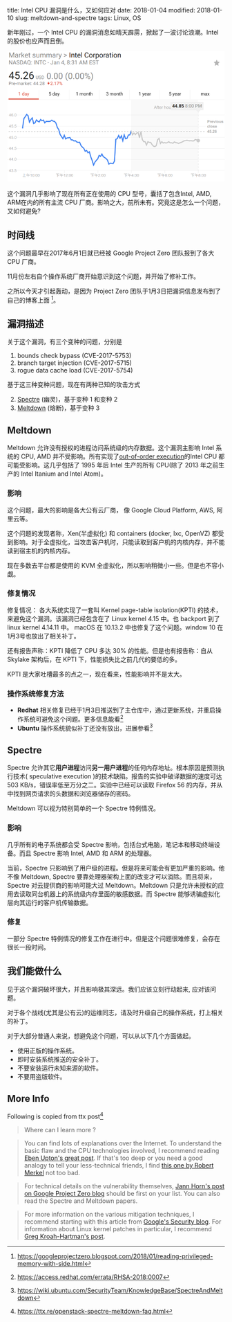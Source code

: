 title: Intel CPU 漏洞是什么，又如何应对
date: 2018-01-04
modified: 2018-01-10
slug: meltdown-and-spectre
tags: Linux, OS

新年刚过，一个 Intel CPU 的漏洞消息如晴天霹雳，掀起了一波讨论浪潮。Intel 的股价也应声而且倒。

![intel-stock](images/2018/intel-stock.png)

这个漏洞几乎影响了现在所有正在使用的 CPU 型号，囊括了包含Intel, AMD, ARM在内的所有主流 CPU 厂商。影响之大，前所未有。究竟这是怎么一个问题，又如何避免?

## 时间线

这个问题最早在2017年6月1日就已经被 Google Project Zero 团队报到了各大 CPU 厂商。

11月份左右自个操作系统厂商开始意识到这个问题，并开始了修补工作。

之所以今天才引起轰动，是因为 Project Zero 团队于1月3日把漏洞信息发布到了自己的博客上面 [^1]。

## 漏洞描述

关于这个漏洞，有三个变种的问题，分别是

1. bounds check bypass (CVE-2017-5753)
2. branch target injection (CVE-2017-5715)
3. rogue data cache load (CVE-2017-5754)

基于这三种变种问题，现在有两种已知的攻击方式

2. [Spectre](https://spectreattack.com/spectre.pdf) (幽灵)，基于变种 1 和变种 2
1. [Meltdown](https://meltdownattack.com/meltdown.pdf) (熔断)，基于变种 3


## Meltdown

Meltdown 允许没有授权的进程访问系统级的内存数据。这个漏洞主影响 Intel 系统的 CPU, AMD 并不受影响。所有实现了[out-of-order execution](https://en.wikipedia.org/wiki/Out-of-order_execution)的Intel CPU 都可能受影响。这几乎包括了 1995 年后 Intel 生产的所有 CPU(除了 2013 年之前生产的 Intel Itanium and Intel Atom)。

### 影响

这个问题，最大的影响是各大公有云厂商， 像 Google Cloud Platform, AWS, 阿里云等。

这个问题的发现者称，Xen(半虚拟化) 和 containers (docker, lxc, OpenVZ) 都受到影响。对于全虚拟化，当攻击客户机时，只能读取到客户机的内核内存，并不能读到宿主机的内核内存。

现在多数去平台都是使用的 KVM 全虚拟化，所以影响稍微小一些。但是也不容小觑。

### 修复情况

修复情况： 各大系统实现了一套叫 Kernel page-table isolation(KPTI) 的技术，来避免这个漏洞。该漏洞已经包含在了 Linux kernel 4.15 中。也 backport 到了 linux kernel 4.14.11 中。 macOS 在  10.13.2 中也修复了这个问题。window 10 在1月3号也放出了相关补丁。

还有报告声称：KPTI 降低了 CPU 多达 30% 的性能。但是也有报告称：自从 Skylake 架构后，在 KPTI 下，性能损失比之前几代的要低的多。

KPTI 是大家吐槽最多的点之一，现在看来，性能影响并不是太大。

### 操作系统修复方法

* **Redhat** 相关修复已经于1月3日推送到了主仓库中，通过更新系统，并重启操作系统可避免这个问题。更多信息能看[^2]
* **Ubuntu** 操作系统貌似补丁还没有放出，进展参看[^3]

## Spectre

Spectre 允许其它**用户进程**访问**另一用户进程**的任何内存地址。根本原因是预测执行技术( speculative execution )的技术缺陷。报告的实验中破译数据的速度可达 503 KB/s，错误率低至万分之二。实验中已经可以读取 Firefox 56 的内存，并从中找到网页请求的头数据和浏览器储存的密码。

Meltdown 可以视为特别简单的一个 Spectre 特例情况。

### 影响

几乎所有的电子系统都会受 Spectre 影响，包括台式电脑，笔记本和移动终端设备。而且 Spectre 影响 Intel, AMD 和 ARM 的处理器。

当前，Spectre 只影响到了用户级的进程。但是将来可能会有更加严重的影响。他不像 Meltdown, Spectre 要靠处理器架构上面的改变才可以消除。而且将来，Spectre 对云提供商的影响可能大过 Meltdown。Meltdown 只是允许未授权的应用去读取同台机器上的系统级内存里面的敏感数据。而 Spectre 能够诱骗虚拟化层向其运行的客户机传输数据。

### 修复

一部分 Spectre 特例情况的修复工作在进行中。但是这个问题很难修复，会存在很长一段时间。

## 我们能做什么

见于这个漏洞破坏很大，并且影响极其深远。我们应该立刻行动起来, 应对该问题。

对于各个战线(尤其是公有云)的运维同志，请及时升级自己的操作系统，打上相关的补丁。

对于大部分普通人来说，想避免这个问题，可以从以下几个方面做起。

* 使用正版的操作系统。
* 即时安装系统推送的安全补丁。
* 不要安装运行未知来源的软件。
* 不要用盗版软件。

## More Info

Following is copied from ttx post[^11]

> Where can I learn more ?

> You can find lots of explanations over the Internet. To understand the basic flaw and the CPU technologies involved, I recommend reading [Eben Upton's great post](https://www.raspberrypi.org/blog/why-raspberry-pi-isnt-vulnerable-to-spectre-or-meltdown/). If that's too deep or you need a good analogy to tell your less-technical friends, I find [this one by Robert Merkel](https://medium.com/@rgmerk/an-explanation-of-meltdown-and-spectre-for-non-programmers-7e98b0a28da4) not too bad.

> For technical details on the vulnerability themselves, [Jann Horn's post on Google Project Zero blog](https://googleprojectzero.blogspot.fr/2018/01/reading-privileged-memory-with-side.html) should be first on your list. You can also read the Spectre and Meltdown papers.

> For more information on the various mitigation techniques, I recommend starting with this article from [Google's Security blog](https://security.googleblog.com/2018/01/more-details-about-mitigations-for-cpu_4.html). For information about Linux kernel patches in particular, I recommend [Greg Kroah-Hartman's post](http://kroah.com/log/blog/2018/01/06/meltdown-status/).

[^1]: <https://googleprojectzero.blogspot.com/2018/01/reading-privileged-memory-with-side.html>
[^2]: <https://access.redhat.com/errata/RHSA-2018:0007>
[^3]: <https://wiki.ubuntu.com/SecurityTeam/KnowledgeBase/SpectreAndMeltdown>
[^4]: <https://www.zhihu.com/question/265012502>
[^5]: <https://en.wikipedia.org/wiki/Meltdown_(security_vulnerability)>
[^6]: <https://en.wikipedia.org/wiki/Spectre_(security_vulnerability)>
[^7]: <http://xcodest.me/meltdown-and-spectre.html>
[^8]: <https://access.redhat.com/security/vulnerabilities/speculativeexecution>
[^9]: <https://lists.centos.org/pipermail/centos-announce/2018-January/022696.html>
[^10]: <https://lists.centos.org/pipermail/centos-announce/2018-January/thread.html>
[^11]: <https://ttx.re/openstack-spectre-meltdown-faq.html>
